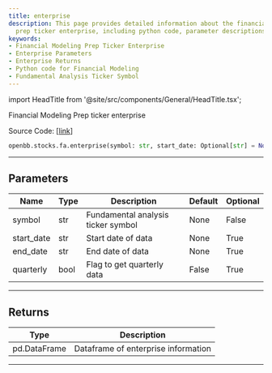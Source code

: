 ```yaml
---
title: enterprise
description: This page provides detailed information about the financial modeling
  prep ticker enterprise, including python code, parameter descriptions, and returns.
keywords:
- Financial Modeling Prep Ticker Enterprise
- Enterprise Parameters
- Enterprise Returns
- Python code for Financial Modeling
- Fundamental Analysis Ticker Symbol
---
```


import HeadTitle from '@site/src/components/General/HeadTitle.tsx';

<HeadTitle title="stocks.fa.enterprise - Reference | OpenBB SDK Docs" />

Financial Modeling Prep ticker enterprise

Source Code: [[link](https://github.com/OpenBB-finance/OpenBBTerminal/tree/main/openbb_terminal/stocks/fundamental_analysis/fmp_model.py#L114)]

```python wordwrap
openbb.stocks.fa.enterprise(symbol: str, start_date: Optional[str] = None, end_date: Optional[str] = None, quarterly: bool = False)
```

---

## Parameters

| Name | Type | Description | Default | Optional |
| ---- | ---- | ----------- | ------- | -------- |
| symbol | str | Fundamental analysis ticker symbol | None | False |
| start_date | str | Start date of data | None | True |
| end_date | str | End date of data | None | True |
| quarterly | bool | Flag to get quarterly data | False | True |


---

## Returns

| Type | Description |
| ---- | ----------- |
| pd.DataFrame | Dataframe of enterprise information |
---

